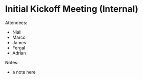 # Initial Kickoff Meeting (Internal)

Attendees:
- Niall
- Marco
- James
- Fergal
- Adrian


Notes:
- a note here